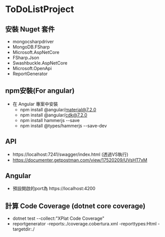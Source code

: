 # ToDoListProject

## 安裝 Nuget 套件
- mongocsharpdriver
- MongoDB.FSharp
- Microsoft.AspNetCore
- FSharp.Json
- Swashbuckle.AspNetCore
- Microsoft.OpenApi
- ReportGenerator

## npm安裝(For angular)
- 在 Angular 專案中安裝
  - npm install @angular/material@7.2.0
  - npm install @angular/cdk@7.2.0
  - npm install hammerjs --save
  - npm install @types/hammerjs --save-dev

## API
- https://localhost:7241/swagger/index.html (透過VS執行)
- https://documenter.getpostman.com/view/17520209/UVsHT7xM

## Angular
- 預設開啟的port為 https://localhost:4200

## 計算 Code Coverage (dotnet core coverage)
- dotnet test --collect:"XPlat Code Coverage"
- reportgenerator -reports:./coverage.cobertura.xml -reporttypes:Html -targetdir:./
